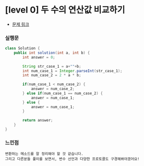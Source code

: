 # [level 0] 두 수의 연산값 비교하기

* [문제 링크](https://school.programmers.co.kr/learn/courses/30/lessons/181938)


### 실행문

```java
class Solution {
    public int solution(int a, int b) {
        int answer = 0;
        
        String str_case_1 = a+""+b;
        int num_case_1 = Integer.parseInt(str_case_1); 
        int num_case_2 = 2 * a * b;
        
        if(num_case_1 < num_case_2) {
            answer = num_case_2;
        } else if(num_case_1 == num_case_2) {
            answer = num_case_1;
        } else {
            answer = num_case_1;   
        }
        
        return answer;
    }
}
```


### 느낀점

```
변환하는 메소드를 잘 정리해야 할 것 같습니다.
그리고 다른분들 풀이를 보면서, 변수 선언과 다양한 프로토콜도 구경해봐야겠어요!
``` 
